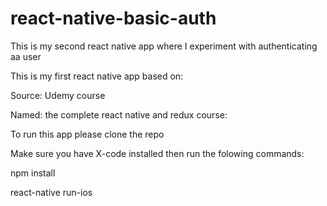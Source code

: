 # react-native-basic-auth
This is my second react native app where I experiment with authenticating aa user

This is my first react native app based on:

Source: Udemy course

Named: the complete react native and redux course:

To run this app please clone the repo

Make sure you have X-code installed then run the folowing commands:

npm install

react-native run-ios
